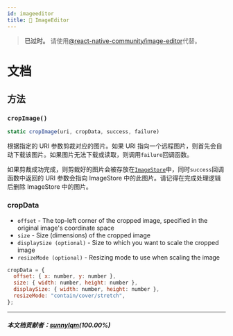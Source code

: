 ```yaml
---
id: imageeditor
title: 🚧 ImageEditor
---
```


> **已过时。** 请使用[@react-native-community/image-editor](https://github.com/react-native-community/react-native-image-editor)代替。

# 文档

## 方法

### `cropImage()`

```jsx
static cropImage(uri, cropData, success, failure)
```

根据指定的 URI 参数剪裁对应的图片。如果 URI 指向一个远程图片，则首先会自动下载该图片。如果图片无法下载或读取，则调用`failure`回调函数。

如果剪裁成功完成，则剪裁好的图片会被存放在[`ImageStore`](imagestore.md)中，同时`success`回调函数中返回的 URI 参数会指向 ImageStore 中的此图片。请记得在完成处理逻辑后删除 ImageStore 中的图片。

### cropData

- `offset` - The top-left corner of the cropped image, specified in the original image's coordinate space
- `size` - Size (dimensions) of the cropped image
- `displaySize (optional)` - Size to which you want to scale the cropped image
- `resizeMode (optional)` - Resizing mode to use when scaling the image

```jsx
cropData = {
  offset: { x: number, y: number },
  size: { width: number, height: number },
  displaySize: { width: number, height: number },
  resizeMode: "contain/cover/stretch",
};
```

---

##### 本文档贡献者：[sunnylqm](https://github.com/search?q=sunnylqm&type=Users)(100.00%)
